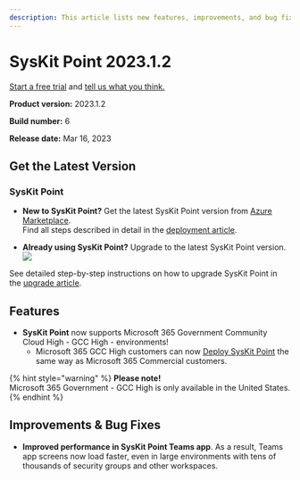 ```yaml
---
description: This article lists new features, improvements, and bug fixes in SysKit Point version 2023.1.2.
--- 
```


# SysKit Point 2023.1.2

[Start a free trial](https://www.syskit.com/products/point/free-trial/) and [tell us what you think.](https://www.syskit.com/company/contact-us/)

**Product version:** 2023.1.2

**Build number:** 6

**Release date:** Mar 16, 2023

## Get the Latest Version

### SysKit Point

* **New to SysKit Point?** Get the latest SysKit Point version from [Azure Marketplace](https://azuremarketplace.microsoft.com/en-us/marketplace/apps/syskitltd.syskit_point).<br/>
   Find all steps described in detail in the [deployment article](../set-up-point-data-center/deployment/deploy-syskit-point.md).
    
* **Already using SysKit Point?** Upgrade to the latest SysKit Point version. <br/>
[![](https://aka.ms/deploytoazurebutton)](https://portal.azure.com/#create/Microsoft.Template/uri/https%3A%2F%2Fsyskitassetsstorage.blob.core.windows.net%2Fpoint%2FUpdateFilesARM%2FPointUpdateTemplate.json)

See detailed step-by-step instructions on how to upgrade SysKit Point in the [upgrade article](../set-up-point-data-center/deployment/upgrade-syskit-point.md).

## Features
* **SysKit Point** now supports Microsoft 365 Government Community Cloud High - GCC High - environments! 
    * Microsoft 365 GCC High customers can now [Deploy SysKit Point](../set-up-point-data-center/deployment/overview.md) the same way as Microsoft 365 Commercial customers.

{% hint style="warning" %}
**Please note!**  
Microsoft 365 Government - GCC High is only available in the United States.
{% endhint %}


## Improvements & Bug Fixes

* **Improved performance in SysKit Point Teams app**. As a result, Teams app screens now load faster, even in large environments with tens of thousands of security groups and other workspaces. 





